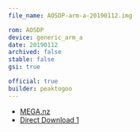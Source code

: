 ```yaml
---
file_name: AOSDP-arm-a-20190112.img

rom: AOSDP
device: generic_arm_a
date: 20190112
archived: false
stable: false
gsi: true

official: true
builder: peaktogoo
---
```

<!-- Insert downloads here: -->

* [MEGA.nz](https://mega.nz/#!zzpUzSrT!kU6lmhOa1BETxPNBoZ_0Mz77f9zriinY-zPVVOHJ6ag)
* [Direct Download 1](https://ams01.downloads.aosdp.com/gsi/ARM_A/20190112/)
